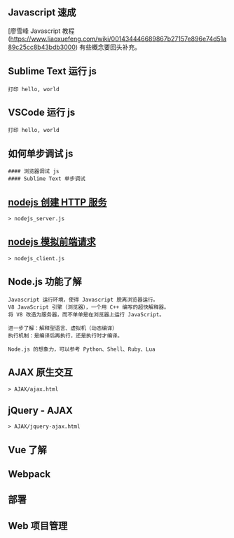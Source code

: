 ## 

## Javascript 速成
[廖雪峰 Javascript 教程(https://www.liaoxuefeng.com/wiki/001434446689867b27157e896e74d51a89c25cc8b43bdb3000)
有些概念要回头补充。


## Sublime Text 运行 js
	打印 hello, world

## VSCode 运行 js
	打印 hello, world


## 如何单步调试 js
	#### 浏览器调试 js
	#### Sublime Text 单步调试


## [nodejs 创建 HTTP 服务](http://www.runoob.com/nodejs/nodejs-web-module.html)
	> nodejs_server.js

## [nodejs 模拟前端请求](http://www.runoob.com/nodejs/nodejs-web-module.html)
	> nodejs_client.js

## Node.js 功能了解
	Javascript 运行环境，使得 Javascript 脱离浏览器运行。
	V8 JavaScript 引擎（浏览器），一个用 C++ 编写的超快解释器。
	将 V8 改造为服务器，而不单单是在浏览器上运行 JavaScript。

	进一步了解：解释型语言、虚拟机（动态编译）
	执行机制：是编译后再执行，还是执行时才编译。

	Node.js 的想象力，可以参考 Python、Shell、Ruby、Lua
	

## AJAX 原生交互
	> AJAX/ajax.html

## jQuery - AJAX 
	> AJAX/jquery-ajax.html

## Vue 了解

## Webpack

## 部署

## Web 项目管理







